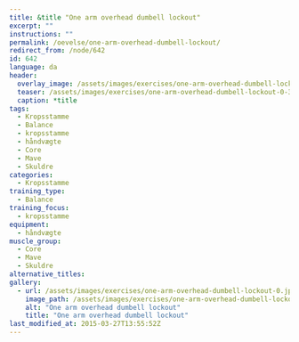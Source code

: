 ```yaml
---
title: &title "One arm overhead dumbell lockout"
excerpt: ""
instructions: ""
permalink: /oevelse/one-arm-overhead-dumbell-lockout/
redirect_from: /node/642
id: 642
language: da
header:
  overlay_image: /assets/images/exercises/one-arm-overhead-dumbell-lockout-0.jpg
  teaser: /assets/images/exercises/one-arm-overhead-dumbell-lockout-0-320.jpg
  caption: *title
tags:
  - Kropsstamme
  - Balance
  - kropsstamme
  - håndvægte
  - Core
  - Mave
  - Skuldre
categories:
  - Kropsstamme
training_type: 
  - Balance
training_focus: 
  - kropsstamme
equipment:
  - håndvægte
muscle_group:
  - Core
  - Mave
  - Skuldre
alternative_titles:
gallery:
  - url: /assets/images/exercises/one-arm-overhead-dumbell-lockout-0.jpg
    image_path: /assets/images/exercises/one-arm-overhead-dumbell-lockout-0-320.jpg
    alt: "One arm overhead dumbell lockout"
    title: "One arm overhead dumbell lockout"
last_modified_at: 2015-03-27T13:55:52Z
---
```



